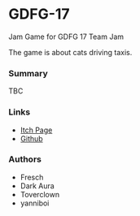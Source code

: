 # GDFG-17
Jam Game for GDFG 17 Team Jam

The game is about cats driving taxis.

### Summary

TBC

### Links

 - [Itch Page](https://itch.io/jam/gdfgs-monthly-game-jam-17)
 - [Github](https://github.com/yanniboi/GDFG-17)

### Authors

 - Fresch
 - Dark Aura
 - Toverclown
 - yanniboi
